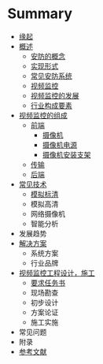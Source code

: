 # Summary

* [缘起](README.md)
* [概述](chapter1.md)
  * [安防的概念](chapter1/1an-fang-de-gai-nian.md)
  * [实现形式](chapter1/2shi-xian-xing-shi.md)
  * [常见安防系统](chapter1/3chang-jian-an-fang-xi-tong.md)
  * [视频监控](chapter1/4shi-pin-jian-kong.md)
  * [视频监控的发展](chapter1/5shi-pin-jian-kong-de-fa-zhan.md)
  * [行业构成要素](chapter1/6xing-ye-gou-cheng-yao-su.md)
* [视频监控的组成](4e8c-shi-pin-jian-kong-de-zu-cheng.md)
  * [前端](4e8c-shi-pin-jian-kong-de-zu-cheng/1qian-duan.md)
    * [摄像机](4e8c-shi-pin-jian-kong-de-zu-cheng/1qian-duan/she-xiang-ji.md)
    * [摄像机电源](4e8c-shi-pin-jian-kong-de-zu-cheng/1qian-duan/she-xiang-ji-dian-yuan.md)
    * [摄像机安装支架](4e8c-shi-pin-jian-kong-de-zu-cheng/1qian-duan/she-xiang-ji-an-zhuang-zhi-jia.md)
  * [传输](4e8c-shi-pin-jian-kong-de-zu-cheng/2chuan-shu.md)
  * [后端](4e8c-shi-pin-jian-kong-de-zu-cheng/3hou-duan.md)
* [常见技术](4e09-chang-jian-ji-zhu.md)
  * [模拟标清](4e09-chang-jian-ji-zhu/1mo-ni-biao-qing.md)
  * 模拟高清
  * 网络摄像机
  * 智能分析
* 发展趋势
* [解决方案](4e94-jie-jue-fang-an.md)
  * 系统方案
  * 行业品牌
* [视频监控工程设计，施工](516d-shi-pin-jian-kong-gong-cheng-she-ji-ff0c-shi-gong.md)
  * [要求任务书](516d-shi-pin-jian-kong-gong-cheng-she-ji-ff0c-shi-gong/1yao-qiu-ren-wu-shu.md)
  * 现场勘查
  * 初步设计
  * 方案论证
  * 施工实施
* 常见问题
* 附录
* [参考文献](can-kao-wen-xian.md)

